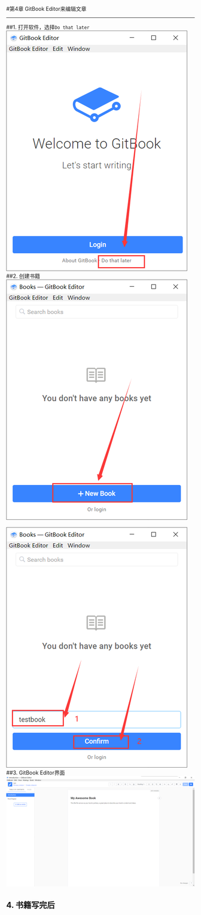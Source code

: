 #第4章 GitBook Editor来编辑文章
<hr>

##1. 打开软件，选择`Do that later`
&emsp;&emsp;![](/assets/4-1.png)
##2. 创建书籍
&emsp;&emsp;![](/assets/4-2.png)
&emsp;&emsp;![](/assets/4-3.png)
##3. GitBook Editor界面
![](/assets/4-4.png)

## 4. 书籍写完后

&emsp;&emsp;
















